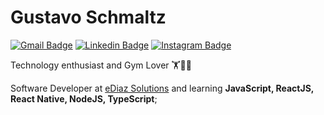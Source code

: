# Gustavo Schmaltz

[![Gmail Badge](https://img.shields.io/badge/-guuhschmaltz@gmail.com-730a1c?style=flat-square&logo=Gmail&logoColor=white&link=mailto:gustavo.schmaltz@gmail.com)](mailto:guuhschmaltz@gmail.com)
[![Linkedin Badge](https://img.shields.io/badge/-Gustavo%20Schmaltz-730a1c?style=flat-square&logo=Linkedin&logoColor=white&link=https://www.linkedin.com/in/gustavo-schmaltz-824a96197/)](https://www.linkedin.com/in/gustavo-schmaltz-824a96197/) 
[![Instagram Badge](https://img.shields.io/badge/-Gustavo%20Schmaltz-730a1c?style=flat-square&logo=Instagram&logoColor=white&link=https://www.instagram.com/schmaltzg_/)](https://www.instagram.com/schmaltzg_/) 

Technology enthusiast and Gym Lover 🏋️🙋‍♂️

Software Developer at [eDiaz Solutions](http://ediaz.tech) and learning **JavaScript, ReactJS, React Native, NodeJS, TypeScript**;
